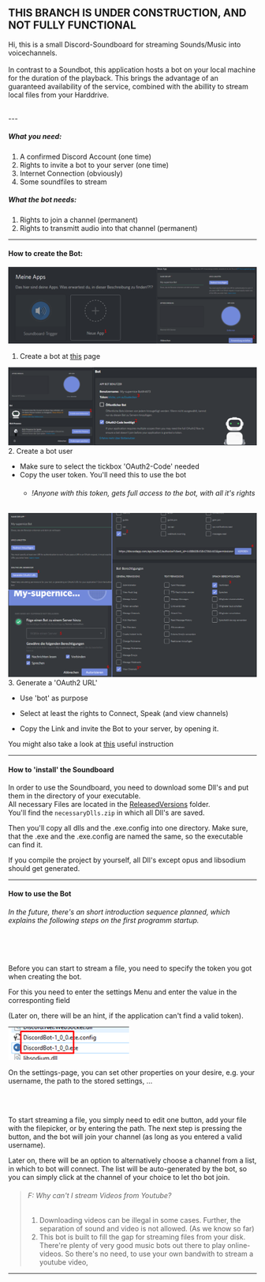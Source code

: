 ## THIS BRANCH IS UNDER CONSTRUCTION, AND NOT FULLY FUNCTIONAL

Hi, 
this is a small Discord-Soundboard for streaming Sounds/Music into voicechannels.
 <br>
<br>
In contrast to a Soundbot, this application hosts a bot on your local machine for the duration of the playback.
This brings the advantage of an guaranteed availability of the service, combined with the abillity to stream local files from your Harddrive.

<br>
---

##### What you need:


1. A confirmed Discord Account (one time)
2. Rights to invite a bot to your server (one time)
3. Internet Connection (obviously)
4. Some soundfiles to stream

##### What the bot needs:
1. Rights to join a channel (permanent)
2. Rights to transmitt audio into that channel (permanent)

---

#### How to create the Bot:

![Create Bot](doc/createBot.png "Create Bot") 
1. Create a bot at [this](https://discordapp.com/login?redirect_to=%2Fdevelopers%2Fapplications%2Fme) page

![Create User](doc/createUser.png "Create User") 
2. Create a bot user
  * Make sure to select the tickbox 'OAuth2-Code' needed
  * Copy the user token. You'll need this to use the bot
    * ###### !Anyone with this token, gets full access to the bot, with all it's rights

![Create OAuth](doc/createOAuth.png "Create OAuth") 
3. Generate a 'OAuth2 URL'
   * Use 'bot' as purpose
   * Select at least the rights to Connect, Speak (and view channels)
     
* Copy the Link and invite the Bot to your server, by opening it.

You might also take a look at [this](https://github.com/reactiflux/discord-irc/wiki/Creating-a-discord-bot-&-getting-a-token) useful instruction

---

#### How to 'install' the Soundboard

In order to use the Soundboard, you need to download some Dll's and put them in the directory of your executable. <br>
All necessary Files are located in the [ReleasedVersions](ReleasedVersions) folder. <br>
You'll find the ```necessaryDlls.zip``` in which all Dll's are saved.

Then you'll copy all dlls and the .exe.config into one directory.
Make sure, that the .exe and the .exe.config are named the same, so the executable can find it. <br>

If you compile the project by yourself, all Dll's except opus and libsodium should get generated.

---

#### How to use the Bot

###### In the future, there's an short introduction sequence planned, which explains the following steps on the first programm startup.
<br>
<br>


Before you can start to stream a file, you need to specify the token you got when creating the bot.

For this you need to enter the settings Menu and enter the value in the corresponting field

(Later on, there will be an hint, if the application can't find a valid token).

![config file](doc/settingsFile.png "config file") 


On the settings-page, you can set other properties on your desire, e.g. your username, the path to the stored settings, ...

<br>
<br>


To start streaming a file, you simply need to edit one button, add your file with the filepicker, or by entering the path.
The next step is pressing the button, and the bot will join your channel (as long as you entered a valid username).

<!--insert image -->



Later on, there will be an option to alternatively choose a channel from a list, in which to bot will connect.
The list will be auto-generated by the bot, so you can simply click at the channel of your choice to let tho bot join.



> ###### F: Why can't I stream Videos from Youtube? <br>
>    1. Downloading videos can be illegal in some cases. Further, the separation of sound and video is not allowed. (As we know so far) <br>
>    2. This bot is built to fill the gap for streaming files from your disk. There're plenty of very good music bots out there to play online-videos. So there's no need, to use your own bandwith to stream a youtube video, 
---

<br><br><br>











